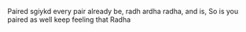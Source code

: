 



Paired sgiykd every pair already be, radh ardha radha, and is, 
So is you paired as well keep feeling that Radha 


